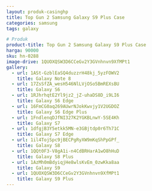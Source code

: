 ```yaml
---
layout: produk-casinghp
title: Top Gun 2 Samsung Galaxy S9 Plus Case
categories: samsung
tags: galaxy

# Produk
product-title: Top Gun 2 Samsung Galaxy S9 Plus Case
harga: 90000
sku: hn-0288
image-drive: 1QUOXQSW3D6CCeGv2Y3GVnhnvn9XfMPt1
gallery:
  - url: 1ASt-GzblEaSQ4duzzrH48kj_5yzFOWV2
    title: Galaxy Note 8
  - url: 17ZsSfZA_wesH546NlLVjOSo5BmREXsBU
    title: Galaxy S6
  - url: 1RJhrhqtE2Yl9jz2_jZ-uhaDS8D_i9LI6
    title: Galaxy S6 Edge
  - url: 16FmCG0aq269AUwrNJokKwvjy1V2UGDOZ
    title: Galaxy S6 Edge Plus
  - url: 1FndlenqDJfNI327K2YGKBLnwY-5SE4Kh
    title: Galaxy S7
  - url: 1dfgjB3Y5etkk5MN-e3GBjtdp0r6Th71C
    title: Galaxy S7 Edge
  - url: 1il4TojSpc9jBECPgRyXW9mKqShPpGPf_
    title: Galaxy S8
  - url: 1QQt0F3-V8gA1i-n4CdBRHarA1wO8hHuD
    title: Galaxy S8 Plus
  - url: 1AzMh0mBdyiqjHe8wlsKvEm_0zwKka8aa
    title: Galaxy S9
  - url: 1QUOXQSW3D6CCeGv2Y3GVnhnvn9XfMPt1
    title: Galaxy S9 Plus
---
```

